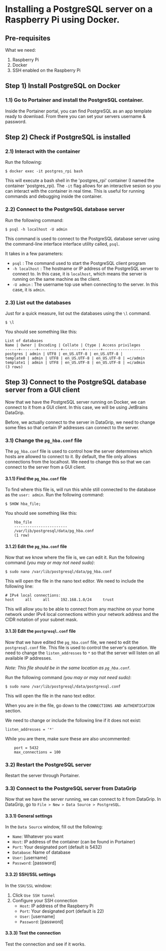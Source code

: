 # Installing a PostgreSQL server on a Raspberry Pi using Docker.

## Pre-requisites
What we need:
1) Raspberry Pi
2) Docker
3) SSH enabled on the Raspberry Pi

## Step 1) Install PostgreSQL on Docker

### 1.1) Go to Portainer and install the PostgreSQL container.
Inside the Portainer portal, you can find PostgreSQL as an app template ready to download. From there you can set your servers username & password.

## Step 2) Check if PostgreSQL is installed

### 2.1) Interact with the container
Run the following:

    $ docker exec -it postgres_rpi bash

This will execute a bash shell in the 'postgres_rpi' container (I named the container 'postgres_rpi). The `-it` flag allows for an interactive sesion so you can interact with the container in real time. This is useful for running commands and debugging inside the container.

### 2.2) Connect to the PostgreSQL database server
Run the following command:

    $ psql -h localhost -U admin

This command is used to connect to the PostgreSQL database server using the command-line interface interface utility called, `psql`.

It takes in a few parameters: 

-  `psql` : The command used to start the PostgreSQL client program
- `-h localhost` : The hostname or IP address of the PostgreSQL server to connect to. In this case, it is `localhost`, which means the server is running on the same machine as the client.
- `-U admin` : The username top use when connecting to the server. In this case, it is `admin`.

### 2.3) List out the databases
Just for a quick measure, list out the databases using the `\l` command.

    $ \l

You should see something like this:

    List of databases
    Name | Owner | Encoding | Collate | Ctype | Access privileges
    ------+-------+----------+---------+-------+-------------------
    postgres | admin | UTF8 | en_US.UTF-8 | en_US.UTF-8 |
    template0 | admin | UTF8 | en_US.UTF-8 | en_US.UTF-8 | =c/admin
    template1 | admin | UTF8 | en_US.UTF-8 | en_US.UTF-8 | =c/admin
    (3 rows)

## Step 3) Connect to the PostgreSQL database server from a GUI client
Now that we have the PostgreSQL server running on Docker, we can connect to it from a GUI client. In this case, we will be using JetBrains DataGrip.

Before, we actually connect to the server in DataGrip, we need to change some files so that certain IP addresses can connect to the server.

### 3.1) Change the `pg_hba.conf` file
The `pg_hba.conf` file is used to control how the server determines which hosts are allowed to connect to it. By default, the file only allows connections from the localhost. We need to change this so that we can connect to the server from a GUI client.

#### 3.1.1) Find the `pg_hba.conf` file

To find where this file is, will run this while still connected to the database as the `user: admin`. Run the following command:

    $ SHOW hba_file;

You should see something like this:
    
        hba_file
        ------------------------
        /var/lib/postgresql/data/pg_hba.conf
        (1 row)

#### 3.1.2) Edit the `pg_hba.conf` file
Now that we know where the file is, we can edit it. Run the following command *(you may or may not need sudo)*:

    $ sudo nano /var/lib/postgresql/data/pg_hba.conf

This will open the file in the nano text editor. We need to include the following line:

    # IPv4 local connections:
    host     all     all     192.168.1.0/24     trust

This will allow you to be able to connect from any machine on your home network under IPv4 local connections within your network address and the CIDR notation of your subnet mask.

#### 3.1.3) Edit the `postgresql.conf` file
Now that we have edited the `pg_hba.conf` file, we need to edit the `postgresql.conf` file. This file is used to control the server's operation. We need to change the `listen_addresses` to `*` so that the server will listen on all available IP addresses.

*Note: This file should be in the same location as `pg_hba.conf`.*

Run the following command *(you may or may not need sudo)*:

    $ sudo nano /var/lib/postgresql/data/postgresql.conf

This will open the file in the nano text editor.

When you are in the file, go down to the `CONNECTIONS AND AUTHENTICATION` section.

We need to change or include the following line if it does not exist:

    listen_addresses = '*'

While you are there, make sure these are also uncommented:
    
        port = 5432
        max_connections = 100

### 3.2) Restart the PostgreSQL server
Restart the server through Portainer.

### 3.3) Connect to the PostgreSQL server from DataGrip
Now that we have the server running, we can connect to it from DataGrip. In DataGrip, go to `File > New > Data Source > PostgreSQL`.

#### 3.3.1) General settings
In the `Data Source` window, fill out the following:

- `Name`: Whatever you want
- `Host`: IP address of the container (can be found in Portainer)
- `Port`: Your designated port (default is 5432)
- `Database`: Name of database
- `User`: [username]
- `Password`: [password]

#### 3.3.2) SSH/SSL settings
In the `SSH/SSL` window:

1. Click `Use SSH tunnel`
2. Configure your SSH connection
    - `Host`: IP address of the Raspberry Pi
    - `Port`: Your designated port (default is 22)
    - `User`: [username]
    - `Password`: [password] 

#### 3.3.3) Test the connection
Test the connection and see if it works.

